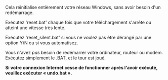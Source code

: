 Cela réinitialise entièrement votre réseau Windows, sans avoir besoin d'un redémarrage.

Exécutez 'reset.bat' chaque fois que votre téléchargement s'arrête ou atteint une vitesse très lente.

Exécutez 'reset_silent.bat' si vous ne voulez pas être dérangé par une option Y/N ou si vous automatisez.

Vous n'avez *pas* besoin de redémarrer votre ordinateur, routeur ou modem.
Exécutez simplement le .BAT, et le tour est joué.

**Si votre connexion Internet cesse de fonctionner après l'avoir exécuté, veuillez exécuter « undo.bat ».**
